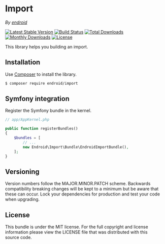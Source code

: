 Import
======

*By [endroid](http://endroid.nl/)*

[![Latest Stable Version](http://img.shields.io/packagist/v/endroid/import.svg)](https://packagist.org/packages/endroid/import)
[![Build Status](http://img.shields.io/travis/endroid/Import.svg)](http://travis-ci.org/endroid/Import)
[![Total Downloads](http://img.shields.io/packagist/dt/endroid/import.svg)](https://packagist.org/packages/endroid/import)
[![Monthly Downloads](http://img.shields.io/packagist/dm/endroid/import.svg)](https://packagist.org/packages/endroid/import)
[![License](http://img.shields.io/packagist/l/endroid/import.svg)](https://packagist.org/packages/endroid/import)

This library helps you building an import.

## Installation

Use [Composer](https://getcomposer.org/) to install the library.

``` bash
$ composer require endroid/import
```

## Symfony integration

Register the Symfony bundle in the kernel.

```php
// app/AppKernel.php

public function registerBundles()
{
    $bundles = [
        // ...
        new Endroid\Import\Bundle\EndroidImportBundle(),
    ];
}
```

## Versioning

Version numbers follow the MAJOR.MINOR.PATCH scheme. Backwards compatibility
breaking changes will be kept to a minimum but be aware that these can occur.
Lock your dependencies for production and test your code when upgrading.

## License

This bundle is under the MIT license. For the full copyright and license
information please view the LICENSE file that was distributed with this source code.
